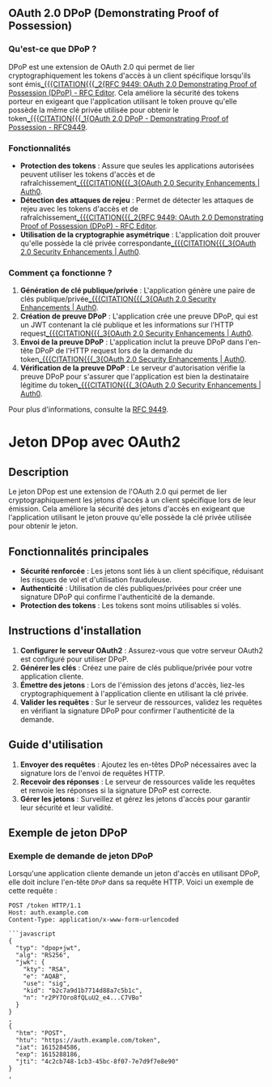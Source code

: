 ## OAuth 2.0 DPoP (Demonstrating Proof of Possession)

### Qu'est-ce que DPoP ?

DPoP est une extension de OAuth 2.0 qui permet de lier cryptographiquement les tokens d'accès à un client spécifique lorsqu'ils sont émis[_{{{CITATION{{{_2{RFC 9449: OAuth 2.0 Demonstrating Proof of Possession (DPoP) - RFC Editor](https://www.rfc-editor.org/rfc/rfc9449.pdf). Cela améliore la sécurité des tokens porteur en exigeant que l'application utilisant le token prouve qu'elle possède la même clé privée utilisée pour obtenir le token[_{{{CITATION{{{_1{OAuth 2.0 DPoP - Demonstrating Proof of Possession - RFC9449](https://oauth.net/2/dpop/).

### Fonctionnalités

- **Protection des tokens** : Assure que seules les applications autorisées peuvent utiliser les tokens d'accès et de rafraîchissement[_{{{CITATION{{{_3{OAuth 2.0 Security Enhancements | Auth0](https://auth0.com/blog/oauth2-security-enhancements/).
- **Détection des attaques de rejeu** : Permet de détecter les attaques de rejeu avec les tokens d'accès et de rafraîchissement[_{{{CITATION{{{_2{RFC 9449: OAuth 2.0 Demonstrating Proof of Possession (DPoP) - RFC Editor](https://www.rfc-editor.org/rfc/rfc9449.pdf).
- **Utilisation de la cryptographie asymétrique** : L'application doit prouver qu'elle possède la clé privée correspondante[_{{{CITATION{{{_3{OAuth 2.0 Security Enhancements | Auth0](https://auth0.com/blog/oauth2-security-enhancements/).

### Comment ça fonctionne ?

1. **Génération de clé publique/privée** : L'application génère une paire de clés publique/privée[_{{{CITATION{{{_3{OAuth 2.0 Security Enhancements | Auth0](https://auth0.com/blog/oauth2-security-enhancements/).
2. **Création de preuve DPoP** : L'application crée une preuve DPoP, qui est un JWT contenant la clé publique et les informations sur l'HTTP request[_{{{CITATION{{{_3{OAuth 2.0 Security Enhancements | Auth0](https://auth0.com/blog/oauth2-security-enhancements/).
3. **Envoi de la preuve DPoP** : L'application inclut la preuve DPoP dans l'en-tête DPoP de l'HTTP request lors de la demande du token[_{{{CITATION{{{_3{OAuth 2.0 Security Enhancements | Auth0](https://auth0.com/blog/oauth2-security-enhancements/).
4. **Vérification de la preuve DPoP** : Le serveur d'autorisation vérifie la preuve DPoP pour s'assurer que l'application est bien la destinataire légitime du token[_{{{CITATION{{{_3{OAuth 2.0 Security Enhancements | Auth0](https://auth0.com/blog/oauth2-security-enhancements/).

Pour plus d'informations, consulte la [RFC 9449](https://www.rfc-editor.org/rfc/rfc9449.pdf).


# Jeton DPop avec OAuth2

## Description
Le jeton DPop est une extension de l'OAuth 2.0 qui permet de lier cryptographiquement les jetons d'accès à un client spécifique lors de leur émission. Cela améliore la sécurité des jetons d'accès en exigeant que l'application utilisant le jeton prouve qu'elle possède la clé privée utilisée pour obtenir le jeton.

## Fonctionnalités principales
- **Sécurité renforcée** : Les jetons sont liés à un client spécifique, réduisant les risques de vol et d'utilisation frauduleuse.
- **Authenticité** : Utilisation de clés publiques/privées pour créer une signature DPoP qui confirme l'authenticité de la demande.
- **Protection des tokens** : Les tokens sont moins utilisables si volés.

## Instructions d'installation
1. **Configurer le serveur OAuth2** : Assurez-vous que votre serveur OAuth2 est configuré pour utiliser DPoP.
2. **Générer les clés** : Créez une paire de clés publique/privée pour votre application cliente.
3. **Émettre des jetons** : Lors de l'émission des jetons d'accès, liez-les cryptographiquement à l'application cliente en utilisant la clé privée.
4. **Valider les requêtes** : Sur le serveur de ressources, validez les requêtes en vérifiant la signature DPoP pour confirmer l'authenticité de la demande.

## Guide d'utilisation
1. **Envoyer des requêtes** : Ajoutez les en-têtes DPoP nécessaires avec la signature lors de l'envoi de requêtes HTTP.
2. **Recevoir des réponses** : Le serveur de ressources valide les requêtes et renvoie les réponses si la signature DPoP est correcte.
3. **Gérer les jetons** : Surveillez et gérez les jetons d'accès pour garantir leur sécurité et leur validité.

## Exemple de jeton DPoP

### Exemple de demande de jeton DPoP

Lorsqu'une application cliente demande un jeton d'accès en utilisant DPoP, elle doit inclure l'en-tête `DPoP` dans sa requête HTTP. Voici un exemple de cette requête :

```http
POST /token HTTP/1.1
Host: auth.example.com
Content-Type: application/x-www-form-urlencoded

```javascript
{
  "typ": "dpop+jwt",
  "alg": "RS256",
  "jwk": {
    "kty": "RSA",
    "e": "AQAB",
    "use": "sig",
    "kid": "b2c7a9d1b7714d88a7c5b1c",
    "n": "r2PY7Oro8fQLuU2_e4...C7VBo"
  }
}
,
{
  "htm": "POST",
  "htu": "https://auth.example.com/token",
  "iat": 1615284586,
  "exp": 1615288186,
  "jti": "4c2cb748-1cb3-45bc-8f07-7e7d9f7e8e90"
}
,
```
